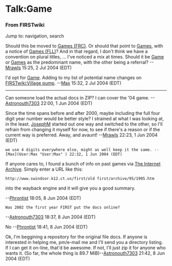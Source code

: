 # Talk:Game

### From FIRSTwiki

Jump to: navigation, search

Should this be moved to [Games
(FRC)](/index.php?title=Games_%28FRC%29&action=edit "Games \(FRC\)" ). Or
should that point to [Games](/index.php?title=Games&action=edit "Games" ),
with a notice of [Games (FLL)](/index.php?title=Games_%28FLL%29&action=edit
"Games \(FLL\)" )? And in that regard, I don't think we have a convention on
plural titles, ... I've noticed a mix at times. Should it be
[Game](Game "Game" ) or [Games](/index.php?title=Games&action=edit
"Games" ) as the predominant name, with the other being a referral?
--[Mrawls](User:Mrawls "User:Mrawls" ) 15:25, 2 Jul 2004 (EDT)

I'd opt for [Game](Game "Game" ). Adding to my list of potential
name changes on [FIRSTwiki:Village pump](FIRSTwiki:Village_pump
"FIRSTwiki:Village pump" ). --[Max](User:Max "User:Max" ) 15:32, 2
Jul 2004 (EDT)

* * *

Can someone load the actual docs in ZIP? I can cover the '04 game.
--[Astronouth7303](User:Astronouth7303 "User:Astronouth7303" )
22:00, 1 Jun 2004 (EDT)

Since the time spans before and after 2000, maybe including the full four
digit year number would be better style? I strained at what I was looking at,
in the least. [JosephM](/index.php?title=JosephM&action=edit "JosephM" )
started out one way and switched to the other, so I'll refrain from changing
it myself for now, to see if there's a reason or if the current way is
preferred. Away, and avaunt! --[Mrawls](User:Mrawls "User:Mrawls" )
22:23, 1 Jun 2004 (EDT)

    we use 4 digits everywhere else, might as well keep it the same. --[Max](User:Max "User:Max" ) 22:32, 1 Jun 2004 (EDT) 

If anyone cares to, I found a bunch of info on past games via [The Internet
Archive](http://archive.org "http://archive.org" ). Simply enter a URL like
this:

    
    
    http://www.swindsor.k12.ct.us/first/old first/archive/95/1995.htm

into the wayback engine and it will give you a good summary.

\--[Phrontist](User:Phrontist "User:Phrontist" ) 18:05, 8 Jun 2004
(EDT)

    Was 2002 the first year FIRST put the docs online? 

\--[Astronouth7303](User:Astronouth7303 "User:Astronouth7303" )
18:37, 8 Jun 2004 (EDT)

No --[Phrontist](User:Phrontist "User:Phrontist" ) 18:41, 8 Jun
2004 (EDT)

Ok, I'm beggining a repository for the original file docs. If anyone is
interested in helping me, pm/e-mail me and I'll send you a directory listing.
If I can get it on-line, that'd be awesome. If not, I'll just zip it for
anyone who wants it. (So far, the whole thing is 89.7
MiB)--[Astronouth7303](User:Astronouth7303 "User:Astronouth7303" )
21:42, 8 Jun 2004 (EDT)

